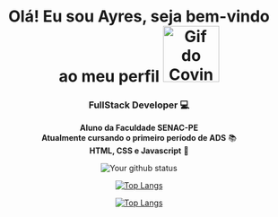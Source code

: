 <h1 align="center"> Olá! Eu sou <strong>Ayres</strong>, seja bem-vindo ao meu perfil
<img src="https://media1.tenor.com/m/85eRCxT9I0QAAAAC/ekubo-dimple.gif" width="100px" alt='Gif do Covinhas' ></h1>

<!--
<div align="center">

[![Linkedin Badge](https://img.shields.io/badge/-Linkedin-6633cc?style=flat-square&logo=Linkedin&logoColor=white&color=black&link=SEU-LINKEDIN-AQUI)](SEU-LINKEDIN-AQUI)
[![RocketSeat Badge](https://img.shields.io/badge/-RocketSeat-6633cc?style=flat-square&logo=Polymer-Project&logoColor=white&color=black&link=SUA-ROCKETSEAT-AQUI)](SUA-ROCKETSEAT-AQUI)
[![Gmail Badge](https://img.shields.io/badge/-Gmail-c14438?style=flat-square&logo=Gmail&color=black&logoColor=white&link=mailto:SEU-EMAIL-AQUI)](mailto:SEU-EMAIL-AQUI)
[![Medium Badge](https://img.shields.io/badge/-Medium-6633cc?style=flat-square&logo=Elixir&color=black&link=SEU-MEDIUM-AQUI)](SEU-MEDIUM-AQUI)
[![Portfolio Badge](https://img.shields.io/badge/-Portfólio-6633cc?style=flat-square&logo=DTube&logoColor=white&color=black&link=SEU-PORTFOLIO-AQUI)](SEU-PORTFOLIO-AQUI)

</div>

<h2>

-->

<h3 align="center"><strong>FullStack </strong> Developer 💻</h3>

<p align="center">
  <strong>Aluno da Faculdade SENAC-PE </strong><br>
  <strong>Atualmente cursando o primeiro período de ADS</strong> 📚<br>
  <strong>HTML, CSS e Javascript</strong> 🚀<br>
</p>

<div align="center">

![Your github status](https://github-readme-stats.vercel.app/api?username=Kacaii&show_icons=true&theme=dark)

[![Top Langs](https://github-readme-stats.vercel.app/api/top-langs/?username=Kacaii&layout=compact&theme=dark)](https://github.com/Kacaii/github-readme-stats)

[![Top Langs](https://github-readme-stats.vercel.app/api/top-langs/?username=Kacaii&layout=compact&theme=dark)](https://github.com/Kacaii/github-readme-stats)

  </div>
